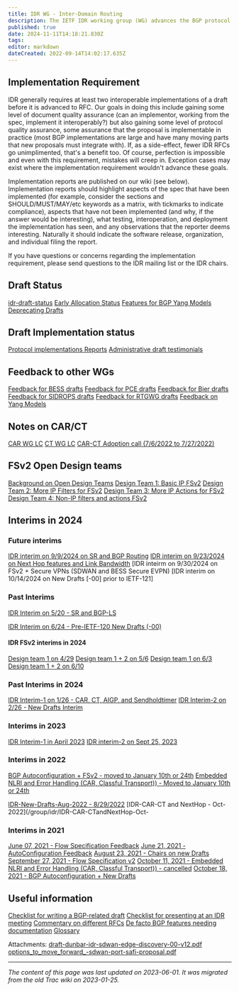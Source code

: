 ```yaml
---
title: IDR WG - Inter-Domain Routing
description: The IETF IDR working group (WG) advances the BGP protocol.
published: true
date: 2024-11-11T14:18:21.830Z
tags: 
editor: markdown
dateCreated: 2022-09-14T14:02:17.635Z
---
```


## Implementation Requirement

IDR generally requires at least two interoperable implementations of a draft before it is advanced to RFC. Our goals in doing this include gaining some level of document quality assurance (can an implementor, working from the spec, implement it interoperably?) but also gaining some level of protocol quality assurance, some assurance that the proposal is implementable in practice (most BGP implementations are large and have many moving parts that new proposals must integrate with). If, as a side-effect, fewer IDR RFCs go unimplimented, that's a benefit too. Of course, perfection is impossible and even with this requirement, mistakes will creep in. Exception cases may exist where the implementation requirement wouldn't advance these goals.

Implementation reports are published on our wiki (see below). Implementation reports should highlight aspects of the spec that have been implemented (for example, consider the sections and SHOULD/MUST/MAY/etc keywords as a matrix, with tickmarks to indicate compliance), aspects that have not been implemented (and why, if the answer would be interesting), what testing, interoperation, and deployment the implementation has seen, and any observations that the reporter deems interesting. Naturally it should indicate the software release, organization, and individual filing the report.

If you have questions or concerns regarding the implementation requirement, please send questions to the IDR mailing list or the IDR chairs.

## Draft Status

[idr-draft-status](idr-draft-status)
[Early Allocation Status](/group/idr/Early-Allocation-Status)
[Features for BGP Yang Models](/group/idr/BGP-Model-Features)
[Deprecating Drafts](/group/idr/draft-deprecation)

## Draft Implementation status

[Protocol implementations Reports](/group/idr/implementations) 
[Administrative draft testimonials](/group/idr/BGP-Admin-IANA)

## Feedback to other WGs 
[Feedback for BESS drafts](/group/idr/Feedback-to-BESS)
[Feedback for PCE drafts](/group/idr/Feedback-to-PCE)
[Feedback for Bier drafts](/group/idr/Feedback-to-Bier)
[Feedback for SIDROPS drafts](/group/idr/Feedback-to-SIDROPS)
[Feedback for RTGWG drafts](/group/idr/Feedback-to-RTGWG)
[Feedback on Yang Models](/group/idr/Feedback-Yang-Models)

## Notes on CAR/CT 
[CAR WG LC](/group/idr/CAR-WGLC)
[CT WG LC](/group/idr/CT-WGLC)
[CAR-CT Adoption call (7/6/2022 to 7/27/2022)](/group/idr/CAR-CTAdoption)

## FSv2 Open Design teams 
[Background on Open Design Teams](/group/idr/FSv2-DTeam)
[Design Team 1: Basic IP FSv2](/group/idr/Basic-IP-FSv2)
[Design Team 2: More IP Filters for FSv2](/group/idr/More-IP-Filter-FSv2)
[Design Team 3: More IP Actions for FSv2](/group/idr/More-IP-Action-FSv2)
[Design Team 4: Non-IP filters and actions FSv2](/group/idr/Non-IP-FSv2)

## Interims in 2024 

### Future interims 
[IDR interim on 9/9/2024 on SR and BGP Routing](https://datatracker.ietf.org/meeting/interim-2024-idr-11/session/idr)
[IDR interim on 9/23/2024 on Next Hop features and Link Bandwidth](https://datatracker.ietf.org/meeting/interim-2024-idr-12/session/idr)
[IDR inteirm on 9/30/2024 on FSv2 + Secure VPNs (SDWAN and BESS Secure EVPN)
[IDR interim on 10/14/2024 on New Drafts [-00] prior to IETF-121]

### Past Interims 

[IDR Interim on 5/20 - SR and BGP-LS](https://datatracker.ietf.org/meeting/interim-2024-idr-04/session/idr)

[IDR Interim on 6/24 - Pre-IETF-120 New Drafts (-00)](https://datatracker.ietf.org/meeting/interim-2024-idr-05/session/idr) 

#### IDR FSv2 interims in 2024

[Design team 1 on 4/29](https://datatracker.ietf.org/meeting/interim-2024-idr-03/session/idr)
[Design team 1 + 2 on 5/6](https://datatracker.ietf.org/meeting/interim-2024-idr-06/session/idr)
[Design team 1 on 6/3](https://datatracker.ietf.org/meeting/interim-2024-idr-08/session/idr)
[Design team 1 + 2 on 6/10](https://datatracker.ietf.org/meeting/interim-2024-idr-09/session/idr)

### Past Interims in 2024 
[IDR Interim-1 on 1/26 - CAR, CT, AIGP, and Sendholdtimer](https://datatracker.ietf.org/meeting/interim-2024-idr-02/session/idr)
[IDR Interim-2 on 2/26 - New Drafts Interim](https://datatracker.ietf.org/meeting/interim-2024-idr-01/session/idr) 

### Interims in 2023 
[IDR Interim-1 in April 2023](/group/idr/IDR-New-Drafts-Apr2023)
[IDR interim-2 on Sept 25, 2023](/group/idr/IDR-Interim2-Sept2023)

### Interims in 2022 
[BGP Autoconfiguration + FSv2 - moved to January 10th or 24th](/group/idr/BGPAustoconfiguration+FSv2)
[Embedded NLRI and Error Handling (CAR, Classful Transport)) - Moved to January 10th or 24th](/group/idr/EmbeddedNLRI)

[IDR-New-Drafts-Aug-2022 - 8/29/2022](/group/idr/IDR-New-Drafts-Aug2022)
[IDR-CAR-CT and NextHop - Oct-2022](/group/idr/IDR-CAR-CTandNextHop-Oct-

### Interims in 2021
[June 07, 2021 - Flow Specification Feedback](/group/idr/FlowSpecificationFeedback)
[June 21, 2021 - AutoConfiguration Feedback](/group/idr/AutoConfigurationFeedback)
[August 23, 2021 - Chairs on new Drafts](/group/idr/ChairsonNewDrafts)
[September 27, 2021 - Flow Specification v2](/group/idr/FlowSpecification)
[October 11, 2021 - Embedded NLRI and Error Handling (CAR, Classful Transport)) - cancelled](/group/idr/EmbeddedNLRIandErrorHandling)
[October 18, 2021 - BGP Autoconfiguration + New Drafts](/group/idr/BGPAutoconfiguration)


## Useful information

[Checklist for writing a BGP-related draft](/group/idr/ChecklistforWriting)
[Checklist for presenting at an IDR meeting](/group/idr/ChecklistforPresenting)
[Commentary on different RFCs](/group/idr/CommentaryonRFCs)
[De facto BGP features needing documentation](/group/idr/DeFactoBGPFeatures)
[Glossary](/group/idr/Glossary)

Attachments:
[draft-dunbar-idr-sdwan-edge-discovery-00-v12.pdf](/draft-dunbar-idr-sdwan-edge-discovery-00-v12.pdf)
[options_to_move_forward_-sdwan-port-safi-proposal.pdf](/options_to_move_forward_-sdwan-port-safi-proposal.pdf)
&nbsp;
&nbsp;
&nbsp;

---

*The content of this page was last updated on 2023-06-01. It was migrated from the old Trac wiki on 2023-01-25.*